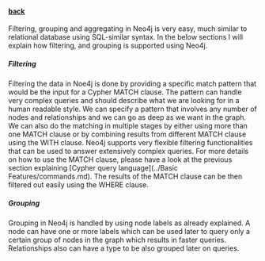#### [back](search_data_main.md)


Filtering, grouping and aggregating in Neo4j is very easy, much similar to relational database using SQL-similar syntax. In the below sections I will explain how filtering, and grouping is supported using Neo4j.


##### Filtering

Filtering the data in Noe4j is done by providing a specific match pattern that would be the input for a Cypher MATCH clause. The pattern can handle very complex queries and should describe what we are looking for in a human readable style. We can specify a pattern that involves any number of nodes and relationships and we can go as deep as we want in the graph. We can also do the matching in multiple stages by either using more than one MATCH clause or by combining results from different MATCH clause using the WITH clause. Neo4j supports very flexible filtering functionalities that can be used to answer extensively complex queries. For more details on how to use the MATCH clause, please have a look at the previous section explaining [Cypher query language](../Basic Features/commands.md). The results of the MATCH clause can be then filtered out easily using the WHERE clause.


##### Grouping

Grouping in Neo4j is handled by using node labels as already explained. A node can have one or more labels which can be used later to query only a certain group of nodes in the graph which results in faster queries. Relationships also can have a type to be also grouped later on queries. 
